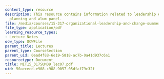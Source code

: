 ```yaml
---
content_type: resource
description: This resource contains information related to leadership development
  planning and alum panel.
file: /media/courses/15-317-organizational-leadership-and-change-summer-2009/50aececde908c908905705dfaf79c32f_MIT15_317SUM09_lec07.pdf
file_type: application/pdf
learning_resource_types:
- Lecture Notes
ocw_type: OCWFile
parent_title: Lectures
parent_type: CourseSection
parent_uid: 0ead4f88-6e19-5818-ac7b-0a41d937c6a1
resourcetype: Document
title: MIT15_317SUM09_lec07.pdf
uid: 50aececd-e908-c908-9057-05dfaf79c32f
---
```

